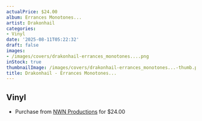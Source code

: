 ```yaml
---
actualPrice: $24.00
album: Errances Monotones...
artist: Drakonhail
categories:
- Vinyl
date: '2025-08-11T05:22:32'
draft: false
images:
- /images/covers/drakonhail-errances_monotones....png
inStock: true
thumbnailImage: /images/covers/drakonhail-errances_monotones...-thumb.png
title: Drakonhail - Errances Monotones...
---
```


## Vinyl
* Purchase from [NWN Productions](http://shop.nwnprod.com/index.php?route=product/product&path=75&product_id=61019&sort=pd.name&order=ASC) for $24.00

